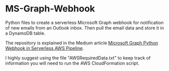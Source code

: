 # MS-Graph-Webhook
Python files to create a serverless Microsoft Graph webhook for notification of new emails from an Outlook inbox. Then pull the email data and store it in a DynamoDB table.

The repository is explained in the Medium article [Microsoft Graph Python Webhook in Serverless AWS Pipeline](https://acmelton.medium.com/microsoft-graph-python-webhook-in-serverless-aws-pipeline-3d56c679b26d).

I highly suggest using the file "AWSRequiredData.txt" to keep track of information you will need to run the AWS CloudFormation script.
